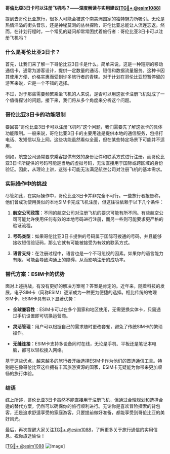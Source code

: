 **哥倫比亞3日卡可以注册飞机吗？——深度解读与实用建议[[TG💪+ @esim1088](https://t.me/s/esim1088)]**

提到去哥伦比亚旅行，很多人可能会被这个南美洲国家的独特魅力所吸引。无论是热情洋溢的街头音乐，还是神秘莫测的丛林探险，哥伦比亚总能让人流连忘返。然而，在计划行程时，一个常见的疑问却常常困扰着旅行者：哥伦比亚3日卡可以注册飞机吗？

### 什么是哥伦比亚3日卡？

首先，让我们来了解一下哥伦比亚3日卡是什么。简单来说，这是一种短期的移动通信卡，通常为游客设计，提供一定数量的通话、短信和数据流量服务。这种卡因其使用方便、价格实惠而受到许多旅行者的青睐。对于计划在哥伦比亚短暂停留的游客来说，它是一个不错的选择。

不过，对于那些需要频繁乘坐飞机的人来说，是否可以用这张卡注册飞机就成了一个值得探讨的问题。接下来，我们将从多个角度来分析这个问题。

### 哥伦比亚3日卡的功能限制

要回答“哥伦比亚3日卡可以注册飞机吗”这个问题，我们需要先了解这张卡的具体功能限制。一般来说，哥伦比亚3日卡的主要用途是提供本地的通信服务，包括打电话、发短信以及上网。这些功能虽然看似全面，但在某些特定场景下可能并不适用。

例如，航空公司通常要求乘客提供有效的身份证件和联系方式进行注册。而哥伦比亚3日卡所提供的号码可能是当地的虚拟号码，无法直接用于国际或跨区域的身份验证。因此，从理论上讲，这张卡可能无法满足航空公司对注册飞机的基本需求。

### 实际操作中的挑战

尽管如此，在实际操作中，哥伦比亚3日卡并非完全不可行。一些旅行者报告称，他们曾成功使用类似的本地SIM卡完成飞机注册，但这往往依赖于以下几个条件：

1. **航空公司政策**：不同的航空公司对注册飞机的要求可能有所不同。有些航空公司可能允许使用任何有效的本地号码进行注册，而另一些则可能要求更严格的验证流程。
   
2. **号码类型**：如果哥伦比亚3日卡提供的号码属于国际可拨通的号码，并且能够接收短信验证码，那么它就有可能被接受为有效的联系方式。

3. **语言支持**：在注册过程中，语言也是一个不可忽视的因素。如果你的语言能力有限，可能会导致沟通上的障碍，从而影响注册的成功率。

### 替代方案：ESIM卡的优势

面对上述挑战，有没有更好的解决方案呢？答案是肯定的。近年来，随着科技的发展，电子SIM卡（简称ESIM）逐渐成为一种更为便捷的选择。相比传统的物理SIM卡，ESIM卡具有以下显著优势：

- **全球兼容性**：ESIM卡可以在多个国家和地区使用，无需更换实体卡，只需通过手机设置即可切换运营商。
  
- **灵活管理**：用户可以根据自己的需求随时更改套餐，避免了传统SIM卡的繁琐操作。

- **无缝连接**：ESIM卡支持多设备同时在线，无论是手机、平板还是笔记本电脑，都可以轻松接入网络。

基于这些优点，越来越多的旅行者开始选择ESIM卡作为他们的首选通信工具。特别是在像哥伦比亚这样拥有丰富旅游资源的国家，ESIM卡无疑能为你带来更加顺畅的旅行体验。

### 结语

综上所述，哥伦比亚3日卡虽然不能直接用于注册飞机，但通过合理规划和选择合适的替代方案，仍然可以确保你的旅行顺利进行。无论你是喜欢冒险探索的背包客，还是追求舒适享受的家庭游客，只要提前做好准备，都能享受到哥伦比亚的美好风光。

最后，再次提醒大家关注[TG💪+ @esim1088](https://t.me/s/esim1088)，了解更多关于旅行通信的实用信息。祝你旅途愉快！

[[TG💪+ @esim1088](https://t.me/s/esim1088) ![Image](https://i.postimg.cc/4NQfJmqS/Snipaste-2025-05-13-00-14-12.png)]